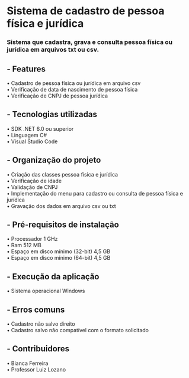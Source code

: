 # Sistema de cadastro de pessoa física e jurídica
 ### Sistema que cadastra, grava e consulta pessoa física ou jurídica em arquivos txt ou csv.

## - Features 
•	Cadastro de pessoa física ou jurídica em arquivo csv </br>
•	Verificação de data de nascimento de pessoa física </br>
•	Verificação de CNPJ de pessoa jurídica </br>

## - Tecnologias utilizadas
•	SDK .NET 6.0 ou superior </br>
•	Linguagem C# </br>
•	Visual Studio Code </br>


## - Organização do projeto

•	Criação das classes pessoa física e jurídica </br>
•	Verificação de idade </br>
•	Validação de CNPJ</br>
•	Implementação do menu para cadastro ou consulta de pessoa física e jurídica</br>
•	Gravação dos dados em arquivo csv ou txt</br>

## - Pré-requisitos de instalação

•	Processador 1 GHz</br>
•	Ram 512 MB</br>
•	Espaço em disco mínimo (32-bit) 4,5 GB</br>
•	Espaço em disco mínimo (64-bit) 4,5 GB</br>

## - Execução da aplicação

•	Sistema operacional Windows

## - Erros comuns

•	Cadastro não salvo direito</br>
•	Cadastro salvo não compatível com o formato solicitado</br>

## - Contribuidores
	
•	Bianca Ferreira</br>
•	Professor Luiz Lozano
